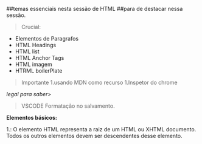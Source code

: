 ##temas essenciais nesta sessão de HTML
##para de destacar nessa sessão.

>Crucial: 

- Elementos de Paragrafos
- HTML Headings 
- HTML list
- HTML Anchor Tags 
- HTML imagem
- HTRML boilerPlate

> Importante
1.usando MDN como recurso
1.Inspetor do chrome

_legal para saber>_
>VSCODE Formatação no salvamento.

**Elementos básicos:**

1.<html>: O elemento HTML <html> representa a raiz de um HTML ou XHTML documento. 
Todos os outros elementos devem ser descendentes desse elemento.




